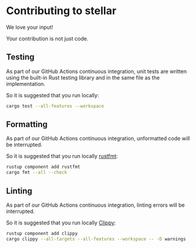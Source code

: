 # Contributing to stellar

We love your input!

Your contribution is not just code.

## Testing

As part of our GitHub Actions continuous integration, unit tests are written using the built-in Rust testing library and in the same file as the implementation.

So it is suggested that you run locally:

```bash
cargo test --all-features --workspace
```

## Formatting

As part of our GitHub Actions continuous integration, unformatted code will be interrupted.

So it is suggested that you run locally [rustfmt](https://crates.io/crates/rustfmt-nightly):

```bash
rustup component add rustfmt
cargo fmt --all --check
```

## Linting

As part of our GitHub Actions continuous integration, linting errors will be interrupted.

So it is suggested that you run locally [Clippy](https://crates.io/crates/clippy):

```bash
rustup component add clippy
cargo clippy --all-targets --all-features --workspace -- -D warnings
```
